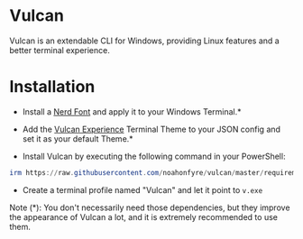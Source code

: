 # Vulcan
Vulcan is an extendable CLI for Windows, providing Linux features and a better terminal experience. 

# Installation
- Install a [Nerd Font](https://www.nerdfonts.com/font-downloads) and apply it to your Windows Terminal.*

- Add the [Vulcan Experience](https://raw.githubusercontent.com/noahonfyre/vulcan/master/requirements/theme.json) Terminal Theme to your JSON config and set it as your default Theme.*

- Install Vulcan by executing the following command in your PowerShell:
```powershell
irm https://raw.githubusercontent.com/noahonfyre/vulcan/master/requirements/install.ps1 | iex
```

- Create a terminal profile named "Vulcan" and let it point to `v.exe`

Note (*): You don't necessarily need those dependencies,
but they improve the appearance of Vulcan a lot,
and it is extremely recommended to use them.
